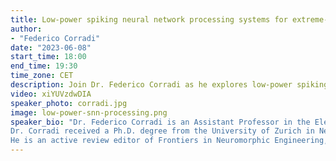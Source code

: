 ```yaml
--- 
title: Low-power spiking neural network processing systems for extreme-edge applications
author: 
- "Federico Corradi"
date: "2023-06-08"
start_time: 18:00
end_time: 19:30
time_zone: CET
description: Join Dr. Federico Corradi as he explores low-power spiking neural network processing systems, offering insights into energy-efficient computing for extreme-edge applications.
video: xiYUVzdwDIA
speaker_photo: corradi.jpg
image: low-power-snn-processing.png
speaker_bio: "Dr. Federico Corradi is an Assistant Professor in the Electrical Engineering Department. His research activities are in Neuromorphic Computing and Engineering and span from the development of efficient models of computation to novel microelectronic architectures, with CMOS and emerging technologies, for both efficient deep learning and brain-inspired algorithms. His long-term research goal is to understand the principles of computation in natural neural systems and apply those for the development of a new generation of energy-efficient sensing and computing technologies. His research outputs find use in several application domains as robotics, machine vision, temporal signal processing, and biomedical signal analysis.<br><br>
Dr. Corradi received a Ph.D. degree from the University of Zurich in Neuroinformatics and an international Ph.D. from the ETH Neuroscience Centre Zurich in 2015. He was a Postgraduate at the Institute of Neuroinformatics in 2018. From 2015 to 2018, he worked in the Institute of Neuroinformatics' spin-off company Inilabs, developing event-based cameras and neuromorphic processors. From 2018 to 2022, he was at IMEC, the Netherlands, where he started a group focusing on neuromorphic ICs design activities. His passion for research recently brought him back to academia while keeping strong ties with startups and companies.<br><br>
He is an active review editor of Frontiers in Neuromorphic Engineering, IEEE, and other international journals. In addition, he currently serves as a technical program committee member of several machine learning and neuromorphic symposiums and conferences (ICTOPEN, ICONS, DSD, EUROMICRO)."
---
```

